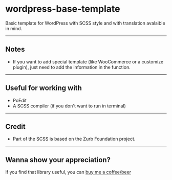 # wordpress-base-template
Basic template for WordPress with SCSS style and with translation avalaible in mind.

-------------------------------

## Notes
- If you want to add special template (like WooCommerce or a customize plugin), just need to add the information in the function.

-------------------------------

## Useful for working with
- PoEdit
- A SCSS compiler (if you don't want to run in terminal)

-------------------------------

## Credit
- Part of the SCSS is based on the Zurb Foundation project.

-------------------------------

## Wanna show your appreciation?
If you find that library useful, you can [buy me a coffee/beer](https://www.buymeacoffee.com/invite/macl)